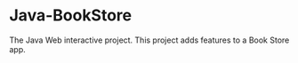 # Java-BookStore
The Java Web interactive project.  This project adds features to a Book Store app.
